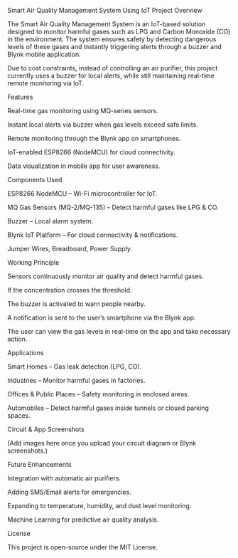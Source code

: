 Smart Air Quality Management System Using IoT
Project Overview

The Smart Air Quality Management System is an IoT-based solution designed to monitor harmful gases such as LPG and Carbon Monoxide (CO) in the environment. The system ensures safety by detecting dangerous levels of these gases and instantly triggering alerts through a buzzer and Blynk mobile application.

Due to cost constraints, instead of controlling an air purifier, this project currently uses a buzzer for local alerts, while still maintaining real-time remote monitoring via IoT.

Features

Real-time gas monitoring using MQ-series sensors.

Instant local alerts via buzzer when gas levels exceed safe limits.

Remote monitoring through the Blynk app on smartphones.

IoT-enabled ESP8266 (NodeMCU) for cloud connectivity.

Data visualization in mobile app for user awareness.

Components Used

ESP8266 NodeMCU – Wi-Fi microcontroller for IoT.

MQ Gas Sensors (MQ-2/MQ-135) – Detect harmful gases like LPG & CO.

Buzzer – Local alarm system.

Blynk IoT Platform – For cloud connectivity & notifications.

Jumper Wires, Breadboard, Power Supply.

Working Principle

Sensors continuously monitor air quality and detect harmful gases.

If the concentration crosses the threshold:

The buzzer is activated to warn people nearby.

A notification is sent to the user’s smartphone via the Blynk app.

The user can view the gas levels in real-time on the app and take necessary action.

Applications

Smart Homes – Gas leak detection (LPG, CO).

Industries – Monitor harmful gases in factories.

Offices & Public Places – Safety monitoring in enclosed areas.

Automobiles – Detect harmful gases inside tunnels or closed parking spaces.

Circuit & App Screenshots

(Add images here once you upload your circuit diagram or Blynk screenshots.)

Future Enhancements

Integration with automatic air purifiers.

Adding SMS/Email alerts for emergencies.

Expanding to temperature, humidity, and dust level monitoring.

Machine Learning for predictive air quality analysis.

License

This project is open-source under the MIT License.